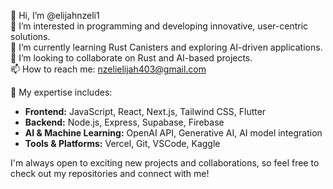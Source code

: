 👋 Hi, I’m @elijahnzeli1  
👀 I’m interested in programming and developing innovative, user-centric solutions.  
🌱 I’m currently learning Rust Canisters and exploring AI-driven applications.  
💞️ I’m looking to collaborate on Rust and AI-based projects.  
📫 How to reach me: nzelielijah403@gmail.com  

🚀 My expertise includes:

- **Frontend:** JavaScript, React, Next.js, Tailwind CSS, Flutter  
- **Backend:** Node.js, Express, Supabase, Firebase  
- **AI & Machine Learning:** OpenAI API, Generative AI, AI model integration  
- **Tools & Platforms:** Vercel, Git, VSCode, Kaggle  

I'm always open to exciting new projects and collaborations, so feel free to check out my repositories and connect with me!


<!---
elijahnzeli1/elijahnzeli1 is a ✨ special ✨ repository because its `README.md` (this file) appears on your GitHub profile.
You can click the Preview link to take a look at your changes.
--->

